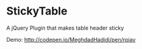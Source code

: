 StickyTable
=========

A jQuery Plugin that makes table header sticky

Demo: http://codepen.io/MeghdadHadidi/pen/rpiav
